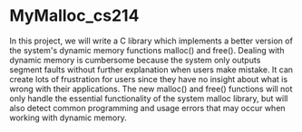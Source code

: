 # MyMalloc_cs214
In this project, we will write a C library which implements a better version of the system's dynamic memory functions malloc() and free(). Dealing with dynamic memory is cumbersome because the system only outputs segment faults without further explanation when users make mistake. It can create lots of frustration for users since they have no insight about what is wrong with their applications. The new malloc() and free() functions will not only handle the essential functionality of the system malloc library, but will also detect common programming and usage errors that may occur when working with dynamic memory.
